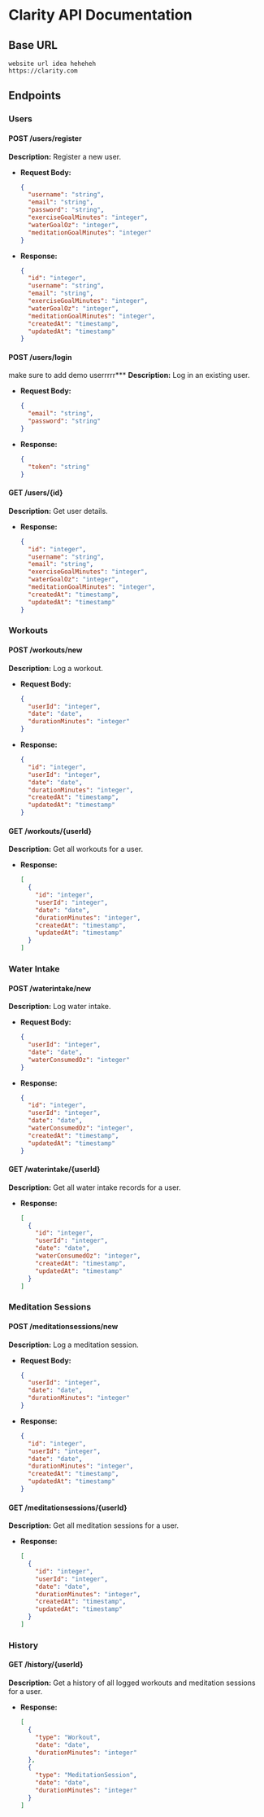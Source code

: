 # Clarity API Documentation

## Base URL
```
website url idea heheheh
https://clarity.com
```

## Endpoints

### Users

#### POST /users/register
**Description:** Register a new user.
- **Request Body:**
  ```json
  {
    "username": "string",
    "email": "string",
    "password": "string",
    "exerciseGoalMinutes": "integer",
    "waterGoalOz": "integer",
    "meditationGoalMinutes": "integer"
  }
  ```
- **Response:**
  ```json
  {
    "id": "integer",
    "username": "string",
    "email": "string",
    "exerciseGoalMinutes": "integer",
    "waterGoalOz": "integer",
    "meditationGoalMinutes": "integer",
    "createdAt": "timestamp",
    "updatedAt": "timestamp"
  }
  ```

#### POST /users/login 
make sure to add demo userrrrr***
**Description:** Log in an existing user.
- **Request Body:**
  ```json
  {
    "email": "string",
    "password": "string"
  }
  ```
- **Response:**
  ```json
  {
    "token": "string"
  }
  ```

#### GET /users/{id}
**Description:** Get user details.
- **Response:**
  ```json
  {
    "id": "integer",
    "username": "string",
    "email": "string",
    "exerciseGoalMinutes": "integer",
    "waterGoalOz": "integer",
    "meditationGoalMinutes": "integer",
    "createdAt": "timestamp",
    "updatedAt": "timestamp"
  }
  ```

### Workouts

#### POST /workouts/new
**Description:** Log a workout.
- **Request Body:**
  ```json
  {
    "userId": "integer",
    "date": "date",
    "durationMinutes": "integer"
  }
  ```
- **Response:**
  ```json
  {
    "id": "integer",
    "userId": "integer",
    "date": "date",
    "durationMinutes": "integer",
    "createdAt": "timestamp",
    "updatedAt": "timestamp"
  }
  ```

#### GET /workouts/{userId}
**Description:** Get all workouts for a user.
- **Response:**
  ```json
  [
    {
      "id": "integer",
      "userId": "integer",
      "date": "date",
      "durationMinutes": "integer",
      "createdAt": "timestamp",
      "updatedAt": "timestamp"
    }
  ]
  ```

### Water Intake

#### POST /waterintake/new
**Description:** Log water intake.
- **Request Body:**
  ```json
  {
    "userId": "integer",
    "date": "date",
    "waterConsumedOz": "integer"
  }
  ```
- **Response:**
  ```json
  {
    "id": "integer",
    "userId": "integer",
    "date": "date",
    "waterConsumedOz": "integer",
    "createdAt": "timestamp",
    "updatedAt": "timestamp"
  }
  ```

#### GET /waterintake/{userId}
**Description:** Get all water intake records for a user.
- **Response:**
  ```json
  [
    {
      "id": "integer",
      "userId": "integer",
      "date": "date",
      "waterConsumedOz": "integer",
      "createdAt": "timestamp",
      "updatedAt": "timestamp"
    }
  ]
  ```

### Meditation Sessions

#### POST /meditationsessions/new
**Description:** Log a meditation session.
- **Request Body:**
  ```json
  {
    "userId": "integer",
    "date": "date",
    "durationMinutes": "integer"
  }
  ```
- **Response:**
  ```json
  {
    "id": "integer",
    "userId": "integer",
    "date": "date",
    "durationMinutes": "integer",
    "createdAt": "timestamp",
    "updatedAt": "timestamp"
  }
  ```

#### GET /meditationsessions/{userId}
**Description:** Get all meditation sessions for a user.
- **Response:**
  ```json
  [
    {
      "id": "integer",
      "userId": "integer",
      "date": "date",
      "durationMinutes": "integer",
      "createdAt": "timestamp",
      "updatedAt": "timestamp"
    }
  ]


### History

#### GET /history/{userId}
**Description:** Get a history of all logged workouts and meditation sessions for a user.
- **Response:**
  ```json
  [
    {
      "type": "Workout",
      "date": "date",
      "durationMinutes": "integer"
    },
    {
      "type": "MeditationSession",
      "date": "date",
      "durationMinutes": "integer"
    }
  ]
  ```

  ```


